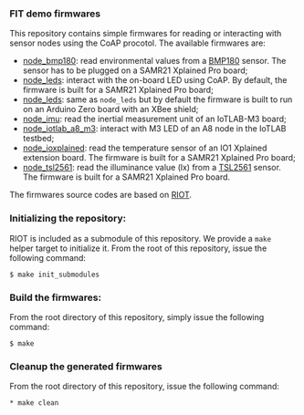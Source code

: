 ### FIT demo firmwares

This repository contains simple firmwares for reading or interacting with
sensor nodes using the CoAP procotol. The available firmwares are:
* [node_bmp180](./firmwares/node_bmp180): read environmental values from a
  [BMP180](https://www.bosch-sensortec.com/bst/products/all_products/bmp180) sensor.
  The sensor has to be plugged on a SAMR21 Xplained Pro board;
* [node_leds](./firmwares/node_leds): interact with the on-board LED using CoAP.
  By default, the firmware is built for a SAMR21 Xplained Pro board;
* [node_leds](./firmwares/node_leds_xbee): same as `node_leds` but by default the
  firmware is built to run on an Arduino Zero board with an XBee shield;
* [node_imu](./firmwares/node_imu): read the inertial measurement unit of an
  IoTLAB-M3 board;
* [node_iotlab_a8_m3](./firmwares/node_iotlab_a8_m3): interact with M3 LED of an
  A8 node in the IoTLAB testbed;
* [node_ioxplained](./firmwares/ioxplained): read the temperature sensor of an
  IO1 Xplained extension board. The firmware is built for a SAMR21 Xplained Pro
  board;
* [node_tsl2561](./firmware/node_tsl2561): read the illuminance value (lx) from
  a
  [TSL2561](http://ams.com/eng/Products/Light-Sensors/Ambient-Light-Sensors/TSL2561/TSL2560-TSL2561-Datasheet)
  sensor. The firmware is built for a SAMR21 Xplained Pro board.

The firmwares source codes are based on [RIOT](https://github.com/RIOT-OS/RIOT).

### Initializing the repository:

RIOT is included as a submodule of this repository. We provide a `make` helper
target to initialize it. From the root of this repository, issue the following
command:
```
$ make init_submodules
```

### Build the firmwares:

From the root directory of this repository, simply issue the following command:
```
$ make
```

### Cleanup the generated firmwares

From the root directory of this repository, issue the following command:
```
* make clean
```
